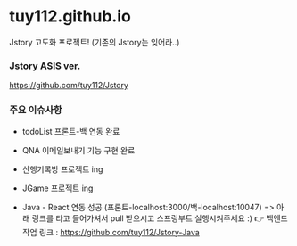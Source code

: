 # tuy112.github.io
Jstory 고도화 프로젝트! (기존의 Jstory는 잊어라..)

### Jstory ASIS ver.
https://github.com/tuy112/Jstory


### 주요 이슈사항

- todoList 프론트-백 연동 완료
- QNA 이메일보내기 기능 구현 완료
- 산행기록방 프로젝트 ing
- JGame 프로젝트 ing

- Java - React 연동 성공 (프론트-localhost:3000/백-localhost:10047)
=> 아래 링크를 타고 들어가셔서 pull 받으시고 스프링부트 실행시켜주세요 :)
👉 백엔드 작업 링크 : https://github.com/tuy112/Jstory-Java
